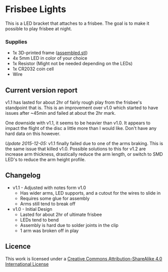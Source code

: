 # Frisbee Lights

This is a LED bracket that attaches to a frisbee. The goal is to make it possible to play frisbee at night.

### Supplies

  * 1x 3D-printed frame ([assembled.stl](exports/assembled.stl))
  * 4x 5mm LED in color of your choice
  * 1x Resistor (Might not be needed depending on the LEDs)
  * 1x CR2032 coin cell
  * Wire


## Current version report

v1.1 has lasted for about 2hr of fairly rough play from the frisbee's standpoint that is. This is an improvement over v1.0 which started to have issues after ~45min and failed at about the 2hr mark.

One downside with v1.1, it seems to be heavier than v1.0. It appears to impact the flight of the disc a little more than I would like. Don't have any hard data on this however.

_Update 2015-12-05:_ v1.1 finally failed due to one of the arms braking. This is the same issue that killed v1.0. Possible solutions to this for v1.2 are increase arm thickness, drastically reduce the arm length, or switch to SMD LED's to reduce the arm height profile.


## Changelog

  * v1.1 - Adjusted with notes form v1.0
    * Has wider arms, LED supports, and a cutout for the wires to slide in
    * Requires some glue for assembly
    * Arms still tend to break off
  * v1.0 - Initial Design
    * Lasted for about 2hr of ultimate frisbee
    * LEDs tend to bend
    * Assembly is hard due to solder joints in the clip
    * 1 arm was broken off in play


## Licence

This work is licensed under a [Creative Commons Attribution-ShareAlike 4.0 International License](http://creativecommons.org/licenses/by-sa/4.0/)
